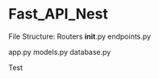 # Fast_API_Nest

File Structure:
Routers
  __init__.py
  endpoints.py

app.py
models.py
database.py

Test
